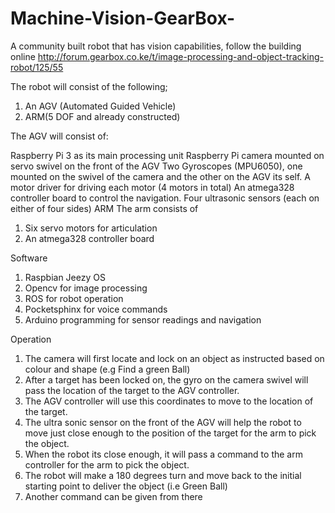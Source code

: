 # Machine-Vision-GearBox-
A community built robot that has vision capabilities, follow the building online http://forum.gearbox.co.ke/t/image-processing-and-object-tracking-robot/125/55

The robot will consist of the following;
1. An AGV (Automated Guided Vehicle)
2. ARM(5 DOF and already constructed)

The AGV will consist of:

Raspberry Pi 3 as its main processing unit
Raspberry Pi camera mounted on servo swivel on the front of the AGV
Two Gyroscopes (MPU6050), one mounted on the swivel of the camera and the other on the AGV its self.
A motor driver for driving each motor (4 motors in total)
An atmega328 controller board to control the navigation.
Four ultrasonic sensors (each on either of four sides)
ARM
The arm consists of
1. Six servo motors for articulation
2. An atmega328 controller board

Software
1. Raspbian Jeezy OS
2. Opencv for image processing
3. ROS for robot operation
4. Pocketsphinx for voice commands
5. Arduino programming for sensor readings and navigation

Operation
1. The camera will first locate and lock on an object as instructed based on colour and shape (e.g Find a green Ball)
2. After a target has been locked on, the gyro on the camera swivel will pass the location of the target to the AGV controller.
3. The AGV controller will use this coordinates to move to the location of the target.
4. The ultra sonic sensor on the front of the AGV will help the robot to move just close enough to the position of the target for the arm to pick the object.
5. When the robot its close enough, it will pass a command to the arm controller for the arm to pick the object.
6. The robot will make a 180 degrees turn and move back to the initial starting point to deliver the object (i.e Green Ball)
7. Another command can be given from there
